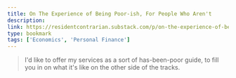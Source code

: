 ```yaml
---
title: On The Experience of Being Poor-ish, For People Who Aren't
description:
link: https://residentcontrarian.substack.com/p/on-the-experience-of-being-poor-ish
type: bookmark
tags: ['Economics', 'Personal Finance']
---
```


> I'd like to offer my services as a sort of has-been-poor guide, to fill you in on what it's like on the other side of the tracks.
